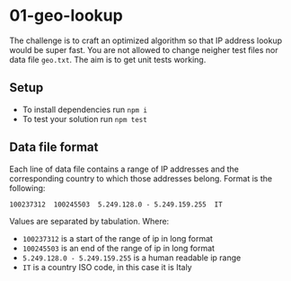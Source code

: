 # 01-geo-lookup

The challenge is to craft an optimized algorithm so that IP address lookup
would be super fast. You are not allowed to change neigher test files nor
data file `geo.txt`. The aim is to get unit tests working.


## Setup

 - To install dependencies run `npm i`
 - To test your solution run `npm test`


## Data file format

Each line of data file contains a range of IP addresses and the corresponding
country to which those addresses belong. Format is the following:

```
100237312  100245503  5.249.128.0 - 5.249.159.255  IT
```

Values are separated by tabulation. Where:

 - `100237312` is a start of the range of ip in long format
 - `100245503` is an end of the range of ip in long format
 - `5.249.128.0 - 5.249.159.255` is a human readable ip range
 - `IT` is a country ISO code, in this case it is Italy
